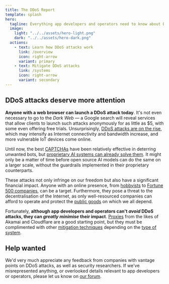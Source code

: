 ```yaml
---
title: The DDoS Report
template: splash
hero:
  tagline: Everything app developers and operators need to know about Distributed Denial of Service (DDoS) attacks.
  image:
    light: "../../assets/hero-light.png"
    dark: "../../assets/hero-dark.png"
  actions:
    - text: Learn how DDoS attacks work
      link: /overview
      icon: right-arrow
      variant: primary
    - text: Mitigate DDoS attacks
      link: /systems
      icon: right-arrow
      variant: secondary
---
```


## DDoS attacks deserve more attention

**Anyone with a web browser can launch a DDoS attack today**.
It's not even necessary to go to the _Dark Web_ —
a Google search will reveal services that allow clients to launch such attacks anonymously for as little as $5,
with some even offering free trials.
Unsurprisingly,
[DDoS attacks are on the rise](https://www.cybersecuritydive.com/news/ddos-attacks-surge-cloudflare/704011/),
which may intensify as Internet connectivity and bandwidth increase,
and more vulnerable IoT devices come online.

Until now, the best [CAPTCHAs](./mitigations/captchas.md) have been relatively effective in deterring unwanted bots,
but [proprietary AI systems can already solve them](https://arstechnica.com/information-technology/2023/10/sob-story-about-dead-grandma-tricks-microsoft-ai-into-solving-captcha/).
It might only be a matter of time before open source AI models can do the same on a larger scale,
without the guardrails implemented in their proprietary counterparts.

These attacks not only infringe on our freedom but also have a significant financial impact.
Anyone with an online presence,
from [hobbyists](https://news.ycombinator.com/item?id=39520776) to [Fortune 500 companies](https://blog.cloudflare.com/ransom-ddos-attacks-target-a-fortune-global-500-company),
can be a target.
Furthermore, they pose a threat to the decentralisation of the Internet,
as only well-resourced companies can afford to operate and protect the [public goods](./systems/public-goods.md) on which we all depend.

Fortunately,
**although app developers and operators can't _avoid_ DDoS attacks, they can _greatly minimise_ their impact**.
[Proxies](./mitigations/reverse-proxies.md) from the likes of Akamai and Cloudflare are a good starting point,
but they must be complimented with other [mitigation techniques](./mitigations) depending on the [type of system](./systems).

## Help wanted

We'd very much appreciate any feedback from companies with vantage points on DDoS attacks,
as well as security researchers.
If we've misrepresented anything, or overlooked details relevant to app developers or operators,
please let us know on [our forum](https://github.com/relaycorp/ddos-report/discussions).
